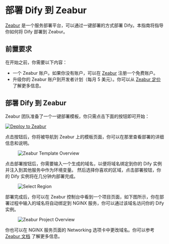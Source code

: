 # 部署 Dify 到 Zeabur

[Zeabur](https://zeabur.com) 是一个服务部署平台，可以通过一键部署的方式部署 Dify。本指南将指导你如何将 Dify 部署到 Zeabur。

## 前置要求

在开始之前，你需要以下内容：

- 一个 Zeabur 账户。如果你没有账户，可以在 [Zeabur](https://zeabur.com/) 注册一个免费账户。
- 升级你的 Zeabur 账户到开发者计划（每月 5 美元）。你可以从 [Zeabur 定价](https://zeabur.com/pricing) 了解更多信息。

## 部署 Dify 到 Zeabur

Zeabur 团队准备了一个一键部署模板，你只需点击下面的按钮即可开始：

[![Deploy to Zeabur](https://zeabur.com/button.svg)](https://zeabur.com/1D4DOW)

点击按钮后，你将被导航到 Zeabur 上的模板页面，你可以在那里查看部署的详细信息和说明。

<figure><img src="https://assets-docs.dify.ai//img/zh_CN/install-self-hosted/4f2451c684f691815930b830d57e2446.webp" alt="Zeabur Template Overview"><figcaption></figcaption></figure>

点击部署按钮后，你需要输入一个生成的域名，以便将域名绑定到你的 Dify 实例并注入到其他服务中作为环境变量。
然后选择你喜欢的区域，点击部署按钮，你的 Dify 实例将在几分钟内部署完成。

<figure><img src="https://assets-docs.dify.ai//img/zh_CN/install-self-hosted/b23726cca84bb2617f39809b4d123c54.webp" alt="Select Region"><figcaption></figcaption></figure>

部署完成后，你可以在 Zeabur 控制台中看到一个项目页面，如下图所示，你在部署过程中输入的域名将自动绑定到 NGINX 服务，你可以通过该域名访问你的 Dify 实例。

<figure><img src="https://assets-docs.dify.ai//img/zh_CN/install-self-hosted/b3c19c1bfe1ef9d955b8e57fb64d1119.webp" alt="Zeabur Project Overview"><figcaption></figcaption></figure>

你也可以在 NGINX 服务页面的 Networking 选项卡中更改域名。你可以参考 [Zeabur 文档](https://zeabur.com/docs/deploy/domain-binding) 了解更多信息。